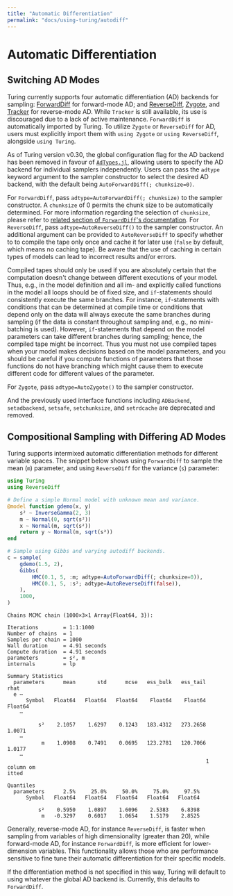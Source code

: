 ```yaml
---
title: "Automatic Differentiation"
permalink: "docs/using-turing/autodiff"
---
```



# Automatic Differentiation

## Switching AD Modes

Turing currently supports four automatic differentiation (AD) backends for sampling: [ForwardDiff](https://github.com/JuliaDiff/ForwardDiff.jl) for forward-mode AD; and [ReverseDiff](https://github.com/JuliaDiff/ReverseDiff.jl), [Zygote](https://github.com/FluxML/Zygote.jl), and [Tracker](https://github.com/FluxML/Tracker.jl) for reverse-mode AD.
While `Tracker` is still available, its use is discouraged due to a lack of active maintenance.
`ForwardDiff` is automatically imported by Turing. To utilize `Zygote` or `ReverseDiff` for AD, users must explicitly import them with `using Zygote` or `using ReverseDiff`, alongside `using Turing`.

As of Turing version v0.30, the global configuration flag for the AD backend has been removed in favour of [`AdTypes.jl`](https://github.com/SciML/ADTypes.jl), allowing users to specify the AD backend for individual samplers independently.
Users can pass the `adtype` keyword argument to the sampler constructor to select the desired AD backend, with the default being `AutoForwardDiff(; chunksize=0)`.

For `ForwardDiff`, pass `adtype=AutoForwardDiff(; chunksize)` to the sampler constructor. A `chunksize` of 0 permits the chunk size to be automatically determined. For more information regarding the selection of `chunksize`, please refer to [related section of `ForwardDiff`'s documentation](https://juliadiff.org/ForwardDiff.jl/dev/user/advanced/#Configuring-Chunk-Size).
For `ReverseDiff`, pass `adtype=AutoReverseDiff()` to the sampler constructor. An additional argument can be provided to `AutoReverseDiff` to specify whether to to compile the tape only once and cache it for later use (`false` by default, which means no caching tape). Be aware that the use of caching in certain types of models can lead to incorrect results and/or errors.

Compiled tapes should only be used if you are absolutely certain that the computation doesn't change between different executions of your model.
Thus, e.g., in the model definition and all im- and explicitly called functions in the model all loops should be of fixed size, and `if`-statements should consistently execute the same branches.
For instance, `if`-statements with conditions that can be determined at compile time or conditions that depend only on the data will always execute the same branches during sampling (if the data is constant throughout sampling and, e.g., no mini-batching is used).
However, `if`-statements that depend on the model parameters can take different branches during sampling; hence, the compiled tape might be incorrect.
Thus you must not use compiled tapes when your model makes decisions based on the model parameters, and you should be careful if you compute functions of parameters that those functions do not have branching which might cause them to execute different code for different values of the parameter.

For `Zygote`, pass `adtype=AutoZygote()` to the sampler constructor.

And the previously used interface functions including `ADBackend`, `setadbackend`, `setsafe`, `setchunksize`, and `setrdcache` are deprecated and removed.

## Compositional Sampling with Differing AD Modes

Turing supports intermixed automatic differentiation methods for different variable spaces. The snippet below shows using `ForwardDiff` to sample the mean (`m`) parameter, and using `ReverseDiff` for the variance (`s`) parameter:

```julia
using Turing
using ReverseDiff

# Define a simple Normal model with unknown mean and variance.
@model function gdemo(x, y)
    s² ~ InverseGamma(2, 3)
    m ~ Normal(0, sqrt(s²))
    x ~ Normal(m, sqrt(s²))
    return y ~ Normal(m, sqrt(s²))
end

# Sample using Gibbs and varying autodiff backends.
c = sample(
    gdemo(1.5, 2),
    Gibbs(
        HMC(0.1, 5, :m; adtype=AutoForwardDiff(; chunksize=0)),
        HMC(0.1, 5, :s²; adtype=AutoReverseDiff(false)),
    ),
    1000,
)
```

```
Chains MCMC chain (1000×3×1 Array{Float64, 3}):

Iterations        = 1:1:1000
Number of chains  = 1
Samples per chain = 1000
Wall duration     = 4.91 seconds
Compute duration  = 4.91 seconds
parameters        = s², m
internals         = lp

Summary Statistics
  parameters      mean       std      mcse   ess_bulk   ess_tail      rhat 
  e ⋯
      Symbol   Float64   Float64   Float64    Float64    Float64   Float64 
    ⋯

          s²    2.1057    1.6297    0.1243   183.4312   273.2658    1.0071 
    ⋯
           m    1.0908    0.7491    0.0695   123.2781   120.7066    1.0177 
    ⋯
                                                                1 column om
itted

Quantiles
  parameters      2.5%     25.0%     50.0%     75.0%     97.5%
      Symbol   Float64   Float64   Float64   Float64   Float64

          s²    0.5950    1.0897    1.6096    2.5383    6.8398
           m   -0.3297    0.6017    1.0654    1.5179    2.8525
```





Generally, reverse-mode AD, for instance `ReverseDiff`, is faster when sampling from variables of high dimensionality (greater than 20), while forward-mode AD, for instance `ForwardDiff`, is more efficient for lower-dimension variables. This functionality allows those who are performance sensitive to fine tune their automatic differentiation for their specific models.

If the differentiation method is not specified in this way, Turing will default to using whatever the global AD backend is. Currently, this defaults to `ForwardDiff`.

